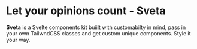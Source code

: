 # Let your opinions count - Sveta

**Sveta** is a Svelte components kit buiilt with customabilty in mind, 
pass in your own TailwndCSS classes and get custom unique components.
Style it your way.
